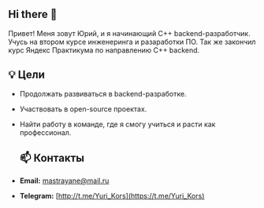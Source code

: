 ## Hi there 👋

<!--
**Mastrayane/Mastrayane** is a ✨ _special_ ✨ repository because its `README.md` (this file) appears on your GitHub profile.

Here are some ideas to get you started:

- 🔭 I’m currently working on ...
- 🌱 I’m currently learning ...
- 👯 I’m looking to collaborate on ...
- 🤔 I’m looking for help with ...
- 💬 Ask me about ...
- 📫 How to reach me: ...
- 😄 Pronouns: ...
- ⚡ Fun fact: ...
-->
Привет! Меня зовут Юрий, и я начинающий C++ backend-разработчик.
Учусь на втором курсе инженеринга и разаработки ПО.
Так же закончил курс Яндекс Практикума по направлению C++ backend.

## 💡 Цели
- Продолжать развиваться в backend-разработке.
- Участвовать в open-source проектах.
- Найти работу в команде, где я смогу учиться и расти как профессионал.

  ## 📫 Контакты
- **Email:** mastrayane@mail.ru
- **Telegram:** [http://t.me/Yuri_Kors](https://t.me/Yuri_Kors)

